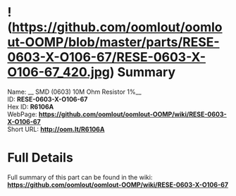 
!(https://github.com/oomlout/oomlout-OOMP/blob/master/parts/RESE-0603-X-O106-67/RESE-0603-X-O106-67_420.jpg)
Summary
=================
  
Name: __ SMD (0603) 10M Ohm Resistor 1%__    
ID: __RESE-0603-X-O106-67__   
Hex ID: __R6106A__   
WebPage: __https://github.com/oomlout/oomlout-OOMP/wiki/RESE-0603-X-O106-67__   
Short URL: __http://oom.lt/R6106A__   

Full Details
==========================
Full summary of this part can be found in the wiki:   
__https://github.com/oomlout/oomlout-OOMP/wiki/RESE-0603-X-O106-67__    


